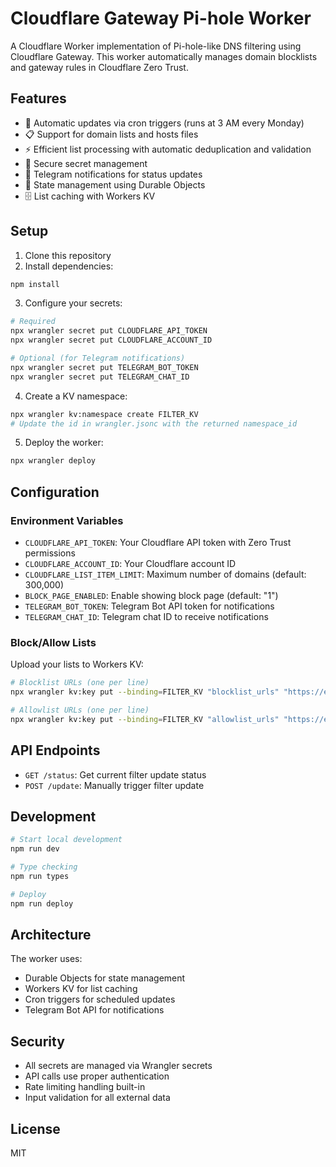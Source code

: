 # Cloudflare Gateway Pi-hole Worker

A Cloudflare Worker implementation of Pi-hole-like DNS filtering using Cloudflare Gateway. This worker automatically manages domain blocklists and gateway rules in Cloudflare Zero Trust.

## Features

- 🔄 Automatic updates via cron triggers (runs at 3 AM every Monday)
- 📋 Support for domain lists and hosts files
- ⚡ Efficient list processing with automatic deduplication and validation
- 🔐 Secure secret management
- 📱 Telegram notifications for status updates
- 💾 State management using Durable Objects
- 🗄️ List caching with Workers KV

## Setup

1. Clone this repository
2. Install dependencies:
```bash
npm install
```

3. Configure your secrets:
```bash
# Required
npx wrangler secret put CLOUDFLARE_API_TOKEN
npx wrangler secret put CLOUDFLARE_ACCOUNT_ID

# Optional (for Telegram notifications)
npx wrangler secret put TELEGRAM_BOT_TOKEN
npx wrangler secret put TELEGRAM_CHAT_ID
```

4. Create a KV namespace:
```bash
npx wrangler kv:namespace create FILTER_KV
# Update the id in wrangler.jsonc with the returned namespace_id
```

5. Deploy the worker:
```bash
npx wrangler deploy
```

## Configuration

### Environment Variables

- `CLOUDFLARE_API_TOKEN`: Your Cloudflare API token with Zero Trust permissions
- `CLOUDFLARE_ACCOUNT_ID`: Your Cloudflare account ID
- `CLOUDFLARE_LIST_ITEM_LIMIT`: Maximum number of domains (default: 300,000)
- `BLOCK_PAGE_ENABLED`: Enable showing block page (default: "1")
- `TELEGRAM_BOT_TOKEN`: Telegram Bot API token for notifications
- `TELEGRAM_CHAT_ID`: Telegram chat ID to receive notifications

### Block/Allow Lists

Upload your lists to Workers KV:

```bash
# Blocklist URLs (one per line)
npx wrangler kv:key put --binding=FILTER_KV "blocklist_urls" "https://example.com/blocklist1.txt\nhttps://example.com/blocklist2.txt"

# Allowlist URLs (one per line)
npx wrangler kv:key put --binding=FILTER_KV "allowlist_urls" "https://example.com/allowlist1.txt\nhttps://example.com/allowlist2.txt"
```

## API Endpoints

- `GET /status`: Get current filter update status
- `POST /update`: Manually trigger filter update

## Development

```bash
# Start local development
npm run dev

# Type checking
npm run types

# Deploy
npm run deploy
```

## Architecture

The worker uses:
- Durable Objects for state management
- Workers KV for list caching
- Cron triggers for scheduled updates
- Telegram Bot API for notifications

## Security

- All secrets are managed via Wrangler secrets
- API calls use proper authentication
- Rate limiting handling built-in
- Input validation for all external data

## License

MIT
